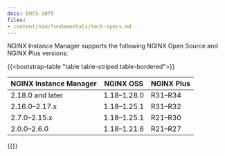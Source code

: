 ```yaml
---
docs: DOCS-1075
files:
- content/nim/fundamentals/tech-specs.md
---
```


NGINX Instance Manager supports the following NGINX Open Source and NGINX Plus versions:

{{<bootstrap-table "table table-striped table-bordered">}}

| NGINX Instance Manager | NGINX OSS   | NGINX Plus |
| ---------------------- | ----------- | ---------- |
| 2.18.0 and later       | 1.18–1.28.0 | R31–R34    |
| 2.16.0–2.17.x          | 1.18–1.25.1 | R31–R32    |
| 2.7.0–2.15.x           | 1.18–1.25.1 | R21–R30    |
| 2.0.0–2.6.0            | 1.18–1.21.6 | R21–R27    |

{{</bootstrap-table>}}

